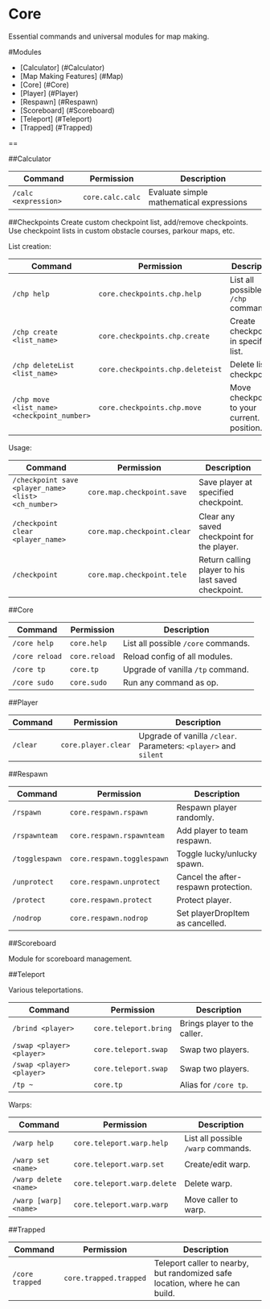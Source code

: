 Core
====

Essential commands and universal modules for map making.


#Modules


- [Calculator] (#Calculator)
- [Map Making Features] (#Map)
- [Core] (#Core)
- [Player] (#Player)
- [Respawn] (#Respawn)
- [Scoreboard] (#Scoreboard)
- [Teleport] (#Teleport)
- [Trapped] (#Trapped)

==

##Calculator

Command | Permission | Description
--- | --- | ---
`/calc <expression>`     | `core.calc.calc` | Evaluate simple mathematical expressions

##Checkpoints
Create custom checkpoint list, add/remove checkpoints.
Use checkpoint lists in custom obstacle courses, parkour maps, etc.

List creation:

Command | Permission | Description
--- | --- | ---
`/chp help`     | `core.checkpoints.chp.help` | List all possible `/chp` commands.
`/chp create <list_name>`     | `core.checkpoints.chp.create` | Create checkpoint in specified list.
`/chp deleteList <list_name>`     | `core.checkpoints.chp.deleteist` | Delete list of checkpoints.
`/chp move <list_name> <checkpoint_number>`     | `core.checkpoints.chp.move` | Move checkpoint to your current. position.

Usage:

Command | Permission | Description
--- | --- | ---
`/checkpoint save <player_name> <list> <ch_number>`     | `core.map.checkpoint.save` | Save player at specified checkpoint.
`/checkpoint clear <player_name>`     | `core.map.checkpoint.clear` | Clear any saved checkpoint for the player. 
`/checkpoint`     | `core.map.checkpoint.tele` | Return calling player to his last saved checkpoint.


##Core

Command | Permission | Description
--- | --- | ---
`/core help`     | `core.help` |  List all possible `/core` commands.
`/core reload`     | `core.reload` |  Reload config of all modules.
`/core tp`     | `core.tp` |  Upgrade of vanilla `/tp` command.
`/core sudo`     | `core.sudo` |  Run any command as op.


##Player

Command | Permission | Description
--- | --- | ---
`/clear`     | `core.player.clear` | Upgrade of vanilla `/clear`. Parameters: `<player>` and `silent`

##Respawn

Command | Permission | Description
--- | --- | ---
`/rspawn`     | `core.respawn.rspawn` | Respawn player randomly.
`/rspawnteam`     | `core.respawn.rspawnteam` | Add player to team respawn.
`/togglespawn`     | `core.respawn.togglespawn` | Toggle lucky/unlucky spawn.
`/unprotect`     | `core.respawn.unprotect` | Cancel the after-respawn protection.
`/protect`     | `core.respawn.protect` | Protect player.
`/nodrop`     | `core.respawn.nodrop` | Set playerDropItem as cancelled.

##Scoreboard

Module for scoreboard management.

##Teleport

Various teleportations.

Command | Permission | Description
--- | --- | ---
`/brind <player>`     | `core.teleport.bring` | Brings player to the caller.
`/swap <player> <player>`     | `core.teleport.swap` | Swap two players.
`/swap <player> <player>`     | `core.teleport.swap` | Swap two players.
`/tp ~`     | `core.tp` | Alias for `/core tp`.

Warps:

Command | Permission | Description
--- | --- | ---
`/warp help`     | `core.teleport.warp.help` | List all possible `/warp` commands.
`/warp set <name>`     | `core.teleport.warp.set` | Create/edit warp.
`/warp delete <name>`     | `core.teleport.warp.delete` | Delete warp.
`/warp [warp] <name>`     | `core.teleport.warp.warp` | Move caller to warp.

##Trapped

Command | Permission | Description
--- | --- | ---
`/core trapped`     | `core.trapped.trapped` | Teleport caller to nearby, but randomized safe location, where he can build.
